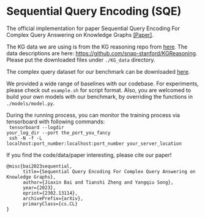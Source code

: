# Sequential Query Encoding (SQE)

The official implementation for paper Sequential Query Encoding For Complex Query Answering on Knowledge Graphs [[Paper]](https://arxiv.org/pdf/2302.13114.pdf).

The KG data we are using is from the KG reasoning repo from [here](http://snap.stanford.edu/betae/KG_data.zip). The data descriptions are here: https://github.com/snap-stanford/KGReasoning. Please put the downloaded files under <code>./KG_data</code> directory.

The complex query dataset for our benchmark can be downloaded [here]().


We provided a wide range of baselines with our codebase. For experiments, please check out <code>example.sh</code> for script format. Also, you are welcomed to build your own models with our benchmark, by overriding the functions in <code>./models/model.py</code>.

During the running process, you can monitor the training process via tensorboard with following commands: <br>
<code> tensorboard --logdir your_log_dir --port the_port_you_fancy </code> <br>
<code> ssh -N -f -L localhost:port_number:localhost:port_number your_server_location </code>

If you find the code/data/paper interesting, please cite our paper!

```
@misc{bai2023sequential,
      title={Sequential Query Encoding For Complex Query Answering on Knowledge Graphs}, 
      author={Jiaxin Bai and Tianshi Zheng and Yangqiu Song},
      year={2023},
      eprint={2302.13114},
      archivePrefix={arXiv},
      primaryClass={cs.CL}
}
```

